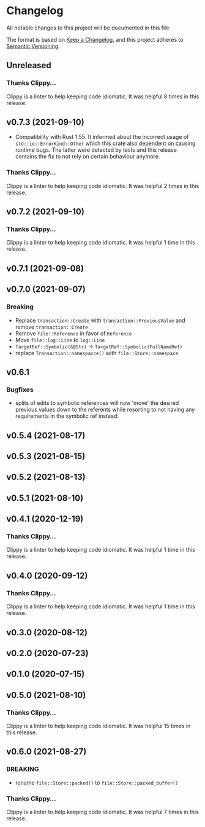 # Changelog

All notable changes to this project will be documented in this file.

The format is based on [Keep a Changelog](https://keepachangelog.com/en/1.0.0/),
and this project adheres to [Semantic Versioning](https://semver.org/spec/v2.0.0.html).

## Unreleased

### Thanks Clippy…

Clippy is a linter to help keeping code idiomatic. It was helpful 8 times in this release.

## v0.7.3 (2021-09-10)

- Compatibility with Rust 1.55. It informed about the incorrect usage of `std::io::ErrorKind::Other` which this crate also dependent on causing
  runtime bugs. The latter were detected by tests and this release contains the fix to not rely on certain behaviour anymore.

### Thanks Clippy…

Clippy is a linter to help keeping code idiomatic. It was helpful 2 times in this release.

## v0.7.2 (2021-09-10)

### Thanks Clippy…

Clippy is a linter to help keeping code idiomatic. It was helpful 1 time in this release.

## v0.7.1 (2021-09-08)

## v0.7.0 (2021-09-07)

### Breaking

* Replace `transaction::Create` with `transaction::PreviousValue` and remove `transaction::Create`
* Remove `file::Reference` in favor of `Reference`
* Move `file::log::Line` to `log::Line`
* `TargetRef::Symbolic(&BStr)` -> `TargetRef::Symbolic(FullNameRef)`
* replace `Transaction::namespacce()` with `file::Store::namespace`
 
## v0.6.1

### Bugfixes

* splits of edits to symbolic references will now 'move' the desired previous values down to the
  referents while resorting to not having any requirements in the symbolic ref instead.

## v0.5.4 (2021-08-17)

## v0.5.3 (2021-08-15)

## v0.5.2 (2021-08-13)

## v0.5.1 (2021-08-10)

## v0.4.1 (2020-12-19)

### Thanks Clippy…

Clippy is a linter to help keeping code idiomatic. It was helpful 1 time in this release.

## v0.4.0 (2020-09-12)

### Thanks Clippy…

Clippy is a linter to help keeping code idiomatic. It was helpful 1 time in this release.

## v0.3.0 (2020-08-12)

## v0.2.0 (2020-07-23)

## v0.1.0 (2020-07-15)

## v0.5.0 (2021-08-10)

### Thanks Clippy…

Clippy is a linter to help keeping code idiomatic. It was helpful 15 times in this release.

## v0.6.0 (2021-08-27)

### BREAKING

- rename `file::Store::packed()` to `file::Store::packed_buffer()`
### Thanks Clippy…

Clippy is a linter to help keeping code idiomatic. It was helpful 7 times in this release.
